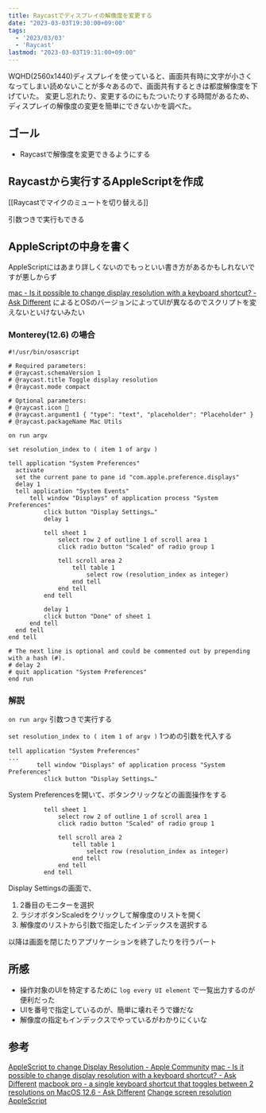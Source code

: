 ```yaml
---
title: Raycastでディスプレイの解像度を変更する
date: "2023-03-03T19:30:00+09:00"
tags:
  - '2023/03/03'
  - 'Raycast'
lastmod: "2023-03-03T19:31:00+09:00"
---
```


WQHD(2560x1440)ディスプレイを使っていると、画面共有時に文字が小さくなってしまい読めないことが多々あるので、画面共有するときは都度解像度を下げていた。
変更し忘れたり、変更するのにもたついたりする時間があるため、ディスプレイの解像度の変更を簡単にできないかを調べた。


## ゴール

- Raycastで解像度を変更できるようにする

## Raycastから実行するAppleScriptを作成

[[Raycastでマイクのミュートを切り替える]]

引数つきで実行もできる

## AppleScriptの中身を書く

AppleScriptにはあまり詳しくないのでもっといい書き方があるかもしれないですが悪しからず

[mac - Is it possible to change display resolution with a keyboard shortcut? - Ask Different](https://apple.stackexchange.com/questions/263162/is-it-possible-to-change-display-resolution-with-a-keyboard-shortcut)
によるとOSのバージョンによってUIが異なるのでスクリプトを変えないといけないみたい

### Monterey(12.6) の場合

```applescript
#!/usr/bin/osascript

# Required parameters:
# @raycast.schemaVersion 1
# @raycast.title Toggle display resolution
# @raycast.mode compact

# Optional parameters:
# @raycast.icon 🤖
# @raycast.argument1 { "type": "text", "placeholder": "Placeholder" }
# @raycast.packageName Mac Utils

on run argv

set resolution_index to ( item 1 of argv )

tell application "System Preferences"
  activate
  set the current pane to pane id "com.apple.preference.displays"
  delay 1
  tell application "System Events"
      tell window "Displays" of application process "System Preferences"
          click button "Display Settings…"
          delay 1

          tell sheet 1
              select row 2 of outline 1 of scroll area 1
              click radio button "Scaled" of radio group 1

              tell scroll area 2
                  tell table 1
                      select row (resolution_index as integer)
                  end tell
              end tell
          end tell

          delay 1
          click button "Done" of sheet 1
      end tell
  end tell
end tell

# The next line is optional and could be commented out by prepending with a hash (#).
# delay 2
# quit application "System Preferences"
end run
```

### 解説

`on run argv` 
引数つきで実行する

`set resolution_index to ( item 1 of argv )`
1つめの引数を代入する

```
tell application "System Preferences"
...
        tell window "Displays" of application process "System Preferences"
          click button "Display Settings…"
```
System Preferencesを開いて、ボタンクリックなどの画面操作をする

```
          tell sheet 1
              select row 2 of outline 1 of scroll area 1
              click radio button "Scaled" of radio group 1

              tell scroll area 2
                  tell table 1
                      select row (resolution_index as integer)
                  end tell
              end tell
          end tell
```
Display Settingsの画面で、
1. 2番目のモニターを選択
2. ラジオボタンScaledをクリックして解像度のリストを開く
3. 解像度のリストから引数で指定したインデックスを選択する

以降は画面を閉じたりアプリケーションを終了したりを行うパート

## 所感

- 操作対象のUIを特定するために `log every UI element` で一覧出力するのが便利だった
- UIを番号で指定しているのが、簡単に壊れそうで嫌だな
- 解像度の指定もインデックスでやっているがわかりにくいな

## 参考

[AppleScript to change Display Resolution - Apple Community](https://discussions.apple.com/thread/253787938)
[mac - Is it possible to change display resolution with a keyboard shortcut? - Ask Different](https://apple.stackexchange.com/questions/263162/is-it-possible-to-change-display-resolution-with-a-keyboard-shortcut)
[macbook pro - a single keyboard shortcut that toggles between 2 resolutions on MacOS 12.6 - Ask Different](https://apple.stackexchange.com/questions/449891/a-single-keyboard-shortcut-that-toggles-between-2-resolutions-on-macos-12-6)
[Change screen resolution AppleScript](https://gist.github.com/mvaneijgen/73458ffb956e825c5786#file-scale-resolution-scpt-L21)
